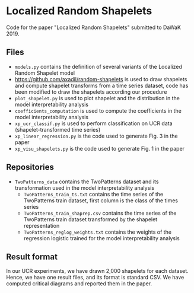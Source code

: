# Localized Random Shapelets

Code for the paper "Localized Random Shapelets" submitted to DaWaK 2019.

## Files
 
- `models.py` contains the definition of several variants of the Localized Random Shapelet model
- <https://github.com/axadil/random-shapelets> is used to draw shapelets and compute shapelet transforms from a time series dataset, code has been modified to draw the shapelets according our procedure
- `plot_shapelet.py` is used to plot shapelet and the distribution in the model interpretability analysis
- `coefficients_computation` is used to compute the coefficients in the model interpretability analysis
- `xp_ucr_classif.py` is used to perform classification on UCR data (shapelet-transformed time series)
- `xp_linear_regression.py` is the code used to generate Fig. 3 in the paper
- `xp_visu_shapelets.py` is the code used to generate Fig. 1 in the paper

## Repositories

- `TwoPatterns_data` contains the TwoPatterns dataset and its transformation used in the model interpretability analysis
	- `TwoPatterns_train_ts.txt` contains the time series of the TwoPatterns train dataset, first column is the class of the times series
	- `TwoPatterns_train_shaprep.csv` contains the time series of the TwoPatterns train dataset transformed by the shapelet representation
	- `TwoPatterns_reglog_weights.txt` contains the weights of the regression logistic trained for the model interpretability analysis

## Result format

In our UCR experiments, we have drawn 2,000 shapelets for each dataset.
Hence, we have one result files, and its format is standard CSV.
We have computed critical diagrams and reported them in the paper. 

